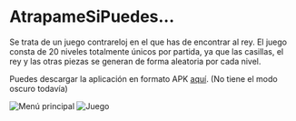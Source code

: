 # AtrapameSiPuedes...
Se trata de un juego contrareloj en el que has de encontrar al rey. El juego consta de 20 niveles totalmente únicos por partida,
ya que las casillas, el rey y las otras piezas se generan de forma aleatoria por cada nivel.

Puedes descargar la aplicación en formato APK [aquí](https://github.com/JoseD97/Apps-propias/blob/main/atrapame.apk). (No tiene el modo oscuro todavía)

![Menú principal](https://github.com/JoseD97/AtrapameSiPuedes/blob/master/menu_principal.png)
![Juego](https://github.com/JoseD97/AtrapameSiPuedes/blob/master/juego.png)
